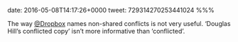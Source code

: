 date: 2016-05-08T14:17:26+0000
tweet: 729314270253441024
%%%

The way [@Dropbox](https://twitter.com/Dropbox) names non-shared conflicts is not very useful. ‘Douglas Hill’s conflicted copy’ isn’t more informative than ‘conflicted’.
